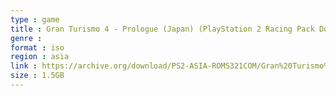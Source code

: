 ```yaml
---
type : game
title : Gran Turismo 4 - Prologue (Japan) (PlayStation 2 Racing Pack Doukonban)
genre : 
format : iso
region : asia
link : https://archive.org/download/PS2-ASIA-ROMS321COM/Gran%20Turismo%204%20-%20Prologue%20%28Japan%29%20%28PlayStation%202%20Racing%20Pack%20Doukonban%29.7z
size : 1.5GB
---
```

